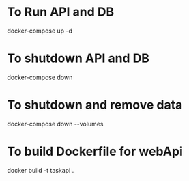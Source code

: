 # To Run API and DB
docker-compose up -d

# To shutdown API and DB
docker-compose down

# To shutdown and remove data
docker-compose down --volumes

# To build Dockerfile for webApi
docker build -t taskapi .